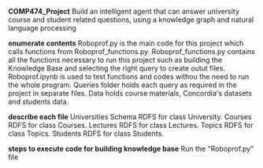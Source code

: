 **COMP474_Project**
Build an intelligent agent that can answer university course and student related questions, using a knowledge graph and natural language processing

**enumerate contents**
Roboprof.py is the main code for this project which calls functions from Roboprof_functions.py.
Roboprof_functions.py contains all the functions necessary to run this project such as building the Knowledge Base and selecting the right query to create outut files.
Roboprof.ipynb is used to test functions and codes withou the need to run the whole program.
Queries folder holds each query as required in the project in separate files.
Data holds course materials, Concordia's datasets and students data.

**describe each file**
Universities Schema
RDFS for class University.
Courses
RDFS for class Courses.
Lectures
RDFS for class Lectures.
Topics
RDFS for class Topics.
Students
RDFS for class Students.

**steps to execute code for building knowledge base**
Run the "Roboprof.py" file



